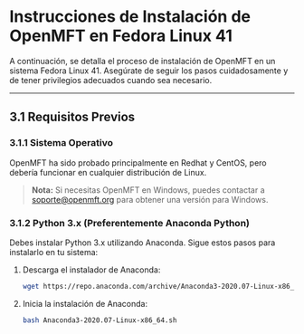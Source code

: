 # Instrucciones de Instalación de OpenMFT en Fedora Linux 41

A continuación, se detalla el proceso de instalación de OpenMFT en un sistema Fedora Linux 41. Asegúrate de seguir los pasos cuidadosamente y de tener privilegios adecuados cuando sea necesario.

---

## 3.1 Requisitos Previos

### 3.1.1 Sistema Operativo
OpenMFT ha sido probado principalmente en Redhat y CentOS, pero debería funcionar en cualquier distribución de Linux.

> **Nota:** Si necesitas OpenMFT en Windows, puedes contactar a soporte@openmft.org para obtener una versión para Windows.

### 3.1.2 Python 3.x (Preferentemente Anaconda Python)
Debes instalar Python 3.x utilizando Anaconda. Sigue estos pasos para instalarlo en tu sistema:

1. Descarga el instalador de Anaconda:

   ```bash
   wget https://repo.anaconda.com/archive/Anaconda3-2020.07-Linux-x86_64.sh

2. Inicia la instalación de Anaconda:

   ```bash
   bash Anaconda3-2020.07-Linux-x86_64.sh

